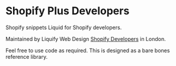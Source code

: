 # Shopify Plus Developers
<p>Shopify snippets Liquid for Shopify developers.</p>
<p>Maintained by Liquify Web Design <a href="https://liquify.design/shopify-developers/" title="Shopify Plus Developers" target="_blank">Shopify Developers</a> in London.</p>
<p>Feel free to use code as required.  This is designed as a bare bones reference library.</p>


